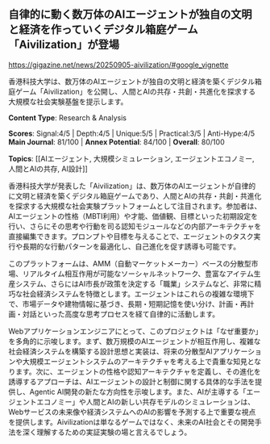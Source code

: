 ## 自律的に動く数万体のAIエージェントが独自の文明と経済を作っていくデジタル箱庭ゲーム「Aivilization」が登場

https://gigazine.net/news/20250905-aivilization/#google_vignette

香港科技大学は、数万体のAIエージェントが独自の文明と経済を築くデジタル箱庭ゲーム「Aivilization」を公開し、人間とAIの共存・共創・共進化を探求する大規模な社会実験基盤を提示します。

**Content Type**: Research & Analysis

**Scores**: Signal:4/5 | Depth:4/5 | Unique:5/5 | Practical:3/5 | Anti-Hype:4/5
**Main Journal**: 81/100 | **Annex Potential**: 84/100 | **Overall**: 80/100

**Topics**: [[AIエージェント, 大規模シミュレーション, エージェントエコノミー, 人間とAIの共存, AI設計]]

香港科技大学が発表した「Aivilization」は、数万体のAIエージェントが自律的に文明と経済を築くデジタル箱庭ゲームであり、人間とAIの共存・共創・共進化を探求する大規模な社会実験プラットフォームとして注目されます。参加者は、AIエージェントの性格（MBTI利用）や才能、価値観、目標といった初期設定を行い、さらにその思考や行動を司る認知モジュールなどの内部アーキテクチャを直接編集できます。プロンプトや目標を与えることで、エージェントのタスク実行や長期的な行動パターンを最適化し、自己進化を促す誘導も可能です。

このプラットフォームは、AMM（自動マーケットメーカー）ベースの分散型市場、リアルタイム相互作用が可能なソーシャルネットワーク、豊富なアイテム生産システム、さらにはAI市長が政策を決定する「職業」システムなど、非常に精巧な社会経済システムを特徴とします。エージェントはこれらの複雑な環境下で、市場データや建物情報に基づき、長期・短期記憶を使い分け、計画・再計画・対話といった高度な思考プロセスを経て自律的に活動します。

Webアプリケーションエンジニアにとって、このプロジェクトは「なぜ重要か」を多角的に示唆します。まず、数万規模のAIエージェントが相互作用し、複雑な社会経済システムを構築する設計思想と実装は、将来の分散型AIアプリケーションや大規模エージェントシステムのアーキテクチャを考える上で貴重な知見となります。次に、エージェントの性格や認知アーキテクチャを定義し、その進化を誘導するアプローチは、AIエージェントの設計と制御に関する具体的な手法を提供し、Agentic AI開発の新たな方向性を示唆します。また、AIが主導する「エージェントエコノミー」や人間とAIの新しい共存モデルのシミュレーションは、Webサービスの未来像や経済システムへのAIの影響を予測する上で重要な視点を提供します。Aivilizationは単なるゲームではなく、未来のAI社会とその開発手法を深く理解するための実証実験の場と言えるでしょう。